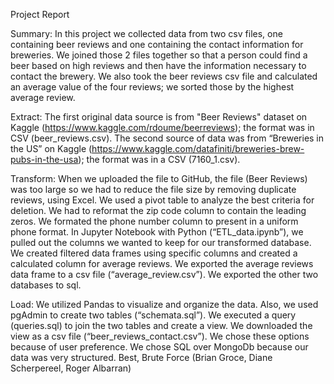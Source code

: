 Project Report

Summary: In this project we collected data from two csv files, one containing beer reviews and one containing the contact information for breweries. We joined those 2 files together so that a person could find a beer based on high reviews and then have the information necessary to contact the brewery. We also took the beer reviews csv file and calculated an average value of the four reviews; we sorted those by the highest average review.

Extract: The first original data source is from "Beer Reviews" dataset on Kaggle (https://www.kaggle.com/rdoume/beerreviews); the format was in CSV (beer_reviews.csv). The second source of data was from “Breweries in the US” on Kaggle (https://www.kaggle.com/datafiniti/breweries-brew-pubs-in-the-usa); the format was in a CSV (7160_1.csv).  

Transform: When we uploaded the file to GitHub, the file (Beer Reviews) was too large so we had to reduce the file size by removing duplicate reviews, using Excel. We used a pivot table to analyze the best criteria for deletion. We had to reformat the zip code column to contain the leading zeros. We formated the phone number column to present in a uniform phone format.  In Jupyter Notebook with Python (“ETL_data.ipynb”), we pulled out the columns we wanted to keep for our transformed database. We created filtered data frames using specific columns and created a calculated column for average reviews. We exported the average reviews data frame to a csv file (“average_review.csv”). We exported the other two databases to sql. 

Load: We utilized Pandas to visualize and organize the data. Also, we used pgAdmin to create two tables (“schemata.sql”). We executed a query (queries.sql)  to join the two tables and create a view. We downloaded the view as a csv file (“beer_reviews_contact.csv”).  We chose these options because of user preference. We chose SQL over MongoDb because our data was very structured. 
Best, 
Brute Force (Brian Groce, Diane Scherpereel, Roger Albarran)
